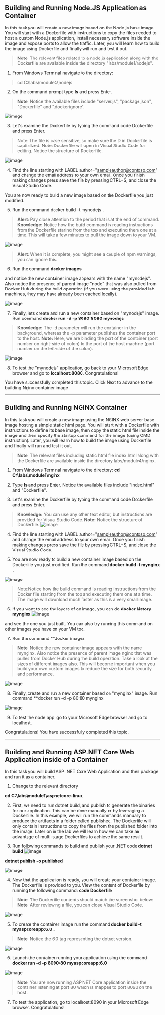 ## Building and Running Node.JS Application as Container

In this task you will create a new image based on the Node.js base image. You will start with a Dockerfile with
instructions to copy the files needed to host a custom Node.js application, install necessary software inside
the image and expose ports to allow the traffic. Later, you will learn how to build the image using Dockerfile
and finally will run and test it out.

> **Note:** The relevant files related to a node.js application along with the Dockerfile are available inside the
directory "labs/module1/nodejs".

1. From Windows Terminal navigate to the directory:

> cd C:\labs\module4\nodejs

2. On the command prompt type **ls** and press Enter.
> **Note:** Notice the available files include "server.js", "package.json", "Dockerfile" and
".dockerignore".

![image](https://user-images.githubusercontent.com/85903942/233815186-cf05d20e-d11a-4fac-9a7e-35add39b1403.png)


3. Let's examine the Dockerfile by typing the command code Dockerfile and press Enter.
> Note: The file is case sensitive, so make sure the D in Dockerfile is capitalized.
> Note: Dockerfile will open in Visual Studio Code for editing. Notice the structure of Dockerfile.

![image](https://user-images.githubusercontent.com/85903942/233815191-8e23c96c-7d7e-4100-bb21-e4154d78d423.png)


4. Find the line starting with LABEL author="sampleauthor@contoso.com" and change the email
address to your own email. Once you finish making changes press save the file by pressing CTRL+S,
and close the Visual Studio Code.

You are now ready to build a new image based on the Dockerfile you just modified.

5. Run the command docker build -t mynodejs .
> **Alert:** Pay close attention to the period that is at the end of command.
> **Knowledge:** Notice how the build command is reading instructions from the Dockerfile staring
from the top and executing them one at a time. This will take a few minutes to pull the image
down to your VM.

![image](https://user-images.githubusercontent.com/85903942/233815239-e25524fe-4e39-4fbb-af68-fefb11022743.png)

> **Alert:** When it is complete, you might see a couple of npm warnings, you can ignore this.

6. Run the command
**docker images**

and notice the new container image appears with the name "mynodejs". Also notice the presence of
parent image "node" that was also pulled from Docker Hub during the build operation (if you were
using the provided lab machines, they may have already been cached locally).

![image](https://user-images.githubusercontent.com/85903942/233815244-c60f7bb2-8b5a-43db-b42c-1504f9acd90a.png)


7. Finally, lets create and run a new container based on "mynodejs" image. Run command
**docker run -d -p 8080:8080 mynodejs**

> **Knowledge:** The -d parameter will run the container in the background, whereas the -p
parameter publishes the container port to the host.
> **Note:** Here, we are binding the port of the container (port number on right-side of colon) to the
port of the host machine (port number on the left-side of the colon).

![image](https://user-images.githubusercontent.com/85903942/233815248-1c901c0e-350d-4607-a0a3-88255499949f.png)

8. To test the "mynodejs" application, go back to your Microsoft Edge browser and go to **localhost:8080.**
Congratulations!

You have successfully completed this topic. Click Next to advance to the building Nginx container image

---

## Building and Running NGINX Container

In this task you will create a new image using the NGINX web server base image hosting a simple static html
page. You will start with a Dockerfile with instructions to define its base image, then copy the static html file
inside the image and then specify the startup command for the image (using CMD instruction). Later, you will
learn how to build the image using Dockerfile and finally will run and test it out.

> **Note:** The relevant files including static html file index.html along with the Dockerfile are available
inside the directory labs/module4/nginx.

1. From Windows Terminal navigate to the directory:
**cd C:\labs\module1\nginx**

2. Type **ls** and press Enter. Notice the available files include "index.html" and "Dockerfile".

3. Let's examine the Dockerfile by typing the command code Dockerfile and press Enter.
> **Knowledge:** You can use any other text editor, but instructions are provided for Visual Studio Code.
**Note:** Notice the structure of Dockerfile.
![image](https://user-images.githubusercontent.com/85903942/233815365-7a66cba2-8c59-4c54-beef-0e0836f9d94f.png)


4. Find the line starting with LABEL author="sampleauthor@contoso.com" and change the email
address to your own email. Once you finish making changes press save the file by pressing CTRL+S,
and close the Visual Studio Code.

5. You are now ready to build a new container image based on the Dockerfile you just modified.
Run the command
**docker build -t mynginx .**

![image](https://user-images.githubusercontent.com/85903942/233815361-643895ec-2238-4408-bf80-c015775a4f93.png)

> Note:Notice how the build command is reading instructions from the Docker file starting from
the top and executing them one at a time. The image will download much faster as this is a very
small image.

6. If you want to see the layers of an image, you can do
**docker history mynginx**
![image](https://user-images.githubusercontent.com/85903942/233815354-af66264d-a8aa-40a7-843e-df704b2fd90b.png)


and see the one you just built. You can also try running this command on other images you have on your VM too.

7. Run the command
**docker images
> **Note:** Notice the new container image appears with the name mynginx. Also notice the presence
of parent image nginx that was pulled from Docker Hub during the build operation. Take a look
at the sizes of different images also. This will become important when you build your own
custom images to reduce the size for both security and performance.

![image](https://user-images.githubusercontent.com/85903942/233815340-abfbab8a-e6a9-4b72-b20f-e3004d3fe5fd.png)

8. Finally, create and run a new container based on "mynginx" image. Run command
**docker run -d -p 80:80 mynginx

![image](https://user-images.githubusercontent.com/85903942/233815335-976592f9-b43d-410a-845f-3c09a3af08e2.png)

9. To test the node app, go to your Microsoft Edge browser and go to localhost.

Congratulations!
You have successfully completed this topic. 

---


## Building and Running ASP.NET Core Web Application inside of a Container

In this task you will build ASP .NET Core Web Application and then package and run it as a container.
1. Change to the relevant directory

**cd C:\labs\module1\aspnetcore-linux**

2. First, we need to run dotnet build, and publish to generate the binaries for our application. This can be
done manually or by leveraging a Dockerfile. In this example, we will run the commands manually to
produce the artifacts in a folder called published. The Dockerfile will only contain instructions to copy
the files from the published folder into the image. Later on in the lab we will learn how we can take an
advantage of multi-stage Dockerfiles to achieve the same result.

3. Run following commands to build and publish your .NET code
**dotnet build**
![image](https://user-images.githubusercontent.com/85903942/233815463-b08de0a6-44c0-4c2f-8739-1336cb597e5d.png)


**dotnet publish -o published**

![image](https://user-images.githubusercontent.com/85903942/233815451-32527379-86d0-4fce-8441-e96d794e7d9b.png)


4. Now that the application is ready, you will create your container image. The Dockerfile is provided to
you. View the content of Dockerfile by running the following command:
**code Dockerfile**
> **Note:** The Dockerfile contents should match the screenshot below:
 **Note:** After reviewing a file, you can close Visual Studio Code.

![image](https://user-images.githubusercontent.com/85903942/233815446-b77424d4-9752-4078-a1fc-c53d54419699.png)

5. To create the container image run the command
**docker build -t myaspcoreapp:6.0 .**
> **Note:** Notice the 6.0 tag representing the dotnet version.

![image](https://user-images.githubusercontent.com/85903942/233815440-66038aec-770d-4b5c-9f89-657859c31f05.png)

6. Launch the container running your application using the command
**docker run -d -p 8090:80 myaspcoreapp:6.0**

![image](https://user-images.githubusercontent.com/85903942/233815437-4851a6d5-737a-4051-a82c-41a67b2f9d09.png)

> **Note:** You are now running ASP.NET Core application inside the container listening at port 80
which is mapped to port 8090 on the host.

7. To test the application, go to localhost:8090 in your Microsoft Edge browser.
Congratulations!

